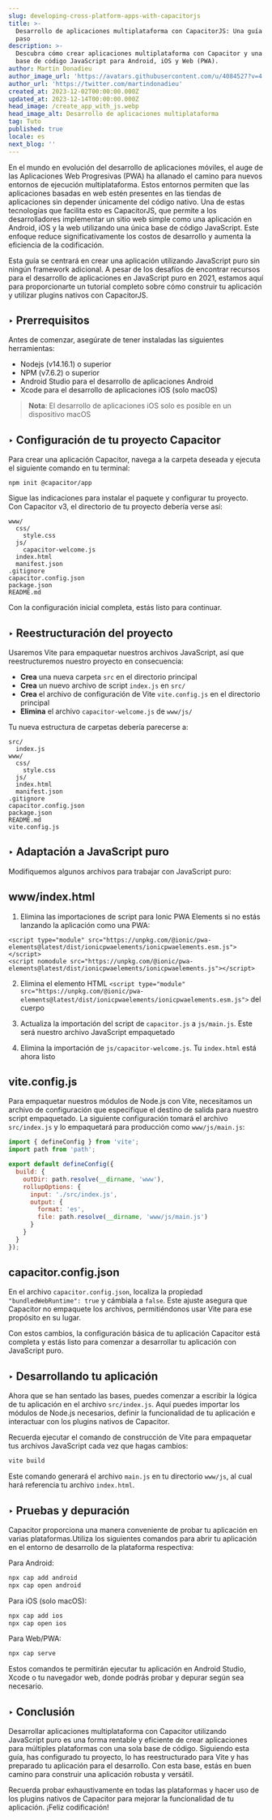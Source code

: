 ```yaml
---
slug: developing-cross-platform-apps-with-capacitorjs
title: >-
  Desarrollo de aplicaciones multiplataforma con CapacitorJS: Una guía paso a
  paso
description: >-
  Descubra cómo crear aplicaciones multiplataforma con Capacitor y una única
  base de código JavaScript para Android, iOS y Web (PWA).
author: Martin Donadieu
author_image_url: 'https://avatars.githubusercontent.com/u/4084527?v=4'
author_url: 'https://twitter.com/martindonadieu'
created_at: 2023-12-02T00:00:00.000Z
updated_at: 2023-12-14T00:00:00.000Z
head_image: /create_app_with_js.webp
head_image_alt: Desarrollo de aplicaciones multiplataforma
tag: Tuto
published: true
locale: es
next_blog: ''
---
```


En el mundo en evolución del desarrollo de aplicaciones móviles, el auge de las Aplicaciones Web Progresivas (PWA) ha allanado el camino para nuevos entornos de ejecución multiplataforma. Estos entornos permiten que las aplicaciones basadas en web estén presentes en las tiendas de aplicaciones sin depender únicamente del código nativo. Una de estas tecnologías que facilita esto es CapacitorJS, que permite a los desarrolladores implementar un sitio web simple como una aplicación en Android, iOS y la web utilizando una única base de código JavaScript. Este enfoque reduce significativamente los costos de desarrollo y aumenta la eficiencia de la codificación.

Esta guía se centrará en crear una aplicación utilizando JavaScript puro sin ningún framework adicional. A pesar de los desafíos de encontrar recursos para el desarrollo de aplicaciones en JavaScript puro en 2021, estamos aquí para proporcionarte un tutorial completo sobre cómo construir tu aplicación y utilizar plugins nativos con CapacitorJS.

## ‣ Prerrequisitos

Antes de comenzar, asegúrate de tener instaladas las siguientes herramientas:

- Nodejs (v14.16.1) o superior
- NPM (v7.6.2) o superior
- Android Studio para el desarrollo de aplicaciones Android
- Xcode para el desarrollo de aplicaciones iOS (solo macOS)

> **Nota**: El desarrollo de aplicaciones iOS solo es posible en un dispositivo macOS

## ‣ Configuración de tu proyecto Capacitor

Para crear una aplicación Capacitor, navega a la carpeta deseada y ejecuta el siguiente comando en tu terminal:

```
npm init @capacitor/app
```

Sigue las indicaciones para instalar el paquete y configurar tu proyecto. Con Capacitor v3, el directorio de tu proyecto debería verse así:

```
www/
  css/
    style.css
  js/
    capacitor-welcome.js
  index.html
  manifest.json
.gitignore
capacitor.config.json
package.json
README.md
```

Con la configuración inicial completa, estás listo para continuar.

## ‣ Reestructuración del proyecto

Usaremos Vite para empaquetar nuestros archivos JavaScript, así que reestructuremos nuestro proyecto en consecuencia:

- **Crea** una nueva carpeta `src` en el directorio principal
- **Crea** un nuevo archivo de script `index.js` en `src/`
- **Crea** el archivo de configuración de Vite `vite.config.js` en el directorio principal
- **Elimina** el archivo `capacitor-welcome.js` de `www/js/`

Tu nueva estructura de carpetas debería parecerse a:

```
src/
  index.js
www/
  css/
    style.css
  js/
  index.html
  manifest.json
.gitignore
capacitor.config.json
package.json
README.md
vite.config.js
```

## ‣ Adaptación a JavaScript puro

Modifiquemos algunos archivos para trabajar con JavaScript puro:

## www/index.html

1. Elimina las importaciones de script para Ionic PWA Elements si no estás lanzando la aplicación como una PWA:

```
<script type="module" src="https://unpkg.com/@ionic/pwa-elements@latest/dist/ionicpwaelements/ionicpwaelements.esm.js"></script>
<script nomodule src="https://unpkg.com/@ionic/pwa-elements@latest/dist/ionicpwaelements/ionicpwaelements.js"></script>
```

2. Elimina el elemento HTML `<script type="module" src="https://unpkg.com/@ionic/pwa-elements@latest/dist/ionicpwaelements/ionicpwaelements.esm.js">` del cuerpo

3. Actualiza la importación del script de `capacitor.js` a `js/main.js`. Este será nuestro archivo JavaScript empaquetado

4. Elimina la importación de `js/capacitor-welcome.js`. Tu `index.html` está ahora listo

## vite.config.js

Para empaquetar nuestros módulos de Node.js con Vite, necesitamos un archivo de configuración que especifique el destino de salida para nuestro script empaquetado. La siguiente configuración tomará el archivo `src/index.js` y lo empaquetará para producción como `www/js/main.js`:

```javascript
import { defineConfig } from 'vite';
import path from 'path';

export default defineConfig({
  build: {
    outDir: path.resolve(__dirname, 'www'),
    rollupOptions: {
      input: './src/index.js',
      output: {
        format: 'es',
        file: path.resolve(__dirname, 'www/js/main.js')
      }
    }
  }
});
```

## capacitor.config.json

En el archivo `capacitor.config.json`, localiza la propiedad `"bundledWebRuntime": true` y cámbiala a `false`. Este ajuste asegura que Capacitor no empaquete los archivos, permitiéndonos usar Vite para ese propósito en su lugar.

Con estos cambios, la configuración básica de tu aplicación Capacitor está completa y estás listo para comenzar a desarrollar tu aplicación con JavaScript puro.

## ‣ Desarrollando tu aplicación

Ahora que se han sentado las bases, puedes comenzar a escribir la lógica de tu aplicación en el archivo `src/index.js`. Aquí puedes importar los módulos de Node.js necesarios, definir la funcionalidad de tu aplicación e interactuar con los plugins nativos de Capacitor.

Recuerda ejecutar el comando de construcción de Vite para empaquetar tus archivos JavaScript cada vez que hagas cambios:

```bash
vite build
```

Este comando generará el archivo `main.js` en tu directorio `www/js`, al cual hará referencia tu archivo `index.html`.

## ‣ Pruebas y depuración

Capacitor proporciona una manera conveniente de probar tu aplicación en varias plataformas.Utiliza los siguientes comandos para abrir tu aplicación en el entorno de desarrollo de la plataforma respectiva:

Para Android:
```bash
npx cap add android
npx cap open android
```

Para iOS (solo macOS):
```bash
npx cap add ios
npx cap open ios
```

Para Web/PWA:
```bash
npx cap serve
```

Estos comandos te permitirán ejecutar tu aplicación en Android Studio, Xcode o tu navegador web, donde podrás probar y depurar según sea necesario.

## ‣ Conclusión

Desarrollar aplicaciones multiplataforma con Capacitor utilizando JavaScript puro es una forma rentable y eficiente de crear aplicaciones para múltiples plataformas con una sola base de código. Siguiendo esta guía, has configurado tu proyecto, lo has reestructurado para Vite y has preparado tu aplicación para el desarrollo. Con esta base, estás en buen camino para construir una aplicación robusta y versátil.

Recuerda probar exhaustivamente en todas las plataformas y hacer uso de los plugins nativos de Capacitor para mejorar la funcionalidad de tu aplicación. ¡Feliz codificación!